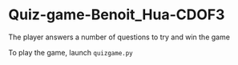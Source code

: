 # Quiz-game-Benoit_Hua-CDOF3
The player answers a number of questions to try and win the game


To play the game, launch ``quizgame.py``
